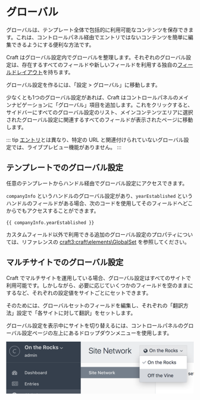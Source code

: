 # グローバル

グローバルは、テンプレート全体で包括的に利用可能なコンテンツを保存できます。これは、コントロールパネル経由でエントリではないコンテンツを簡単に編集できるようにする便利な方法です。

Craft はグローバル設定内でグローバルを整理します。それぞれのグローバル設定は、存在するすべてのフィールドや新しいフィールドを利用する独自の[フィールドレイアウト](fields.md#field-layouts)を持ちます。

グローバル設定を作るには、「設定 > グローバル」に移動します。

少なくとも1つのグローバル設定があれば、Craft はコントロールパネルのメインナビゲーションに「グローバル」項目を追加します。これをクリックすると、サイドバーにすべてのグローバル設定のリスト、メインコンテンツエリアに選択されたグローバル設定に関連するすべてのフィールドが表示されたページに移動します。

::: tip
[エントリ](sections-and-entries.md#entries)とは異なり、特定の URL と関連付けられていないグローバル設定では、ライブプレビュー機能がありません。
:::

## テンプレートでのグローバル設定

任意のテンプレートからハンドル経由でグローバル設定にアクセスできます。

`companyInfo` というハンドルのグローバル設定があり、`yearEstablished` というハンドルのフィールドがある場合、次のコードを使用してそのフィールドへどこからでもアクセスすることができます。

```twig
{{ companyInfo.yearEstablished }}
```

カスタムフィールド以外で利用できる追加のグローバル設定のプロパティについては、リファレンスの <craft3:craft\elements\GlobalSet> を参照してください。

## マルチサイトでのグローバル設定

Craft でマルチサイトを運用している場合、グローバル設定はすべてのサイトで利用可能です。しかしながら、必要に応じていくつかのフィールドを空のままにするなど、それぞれの設定値をサイトごとにセットできます。

そのためには、グローバルセットのフィールドを編集し、それぞれの「翻訳方法」設定で「各サイトに対して翻訳」をセットします。

グローバル設定を表示中にサイトを切り替えるには、コントロールパネルのグローバル設定ページの左上にあるドロップダウンメニューを使用します。

![グローバル内のサイトの切り替え](./images/globals-multisite-nav.png)
